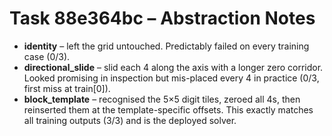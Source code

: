 # Task 88e364bc – Abstraction Notes

- **identity** – left the grid untouched. Predictably failed on every training case (0/3).
- **directional_slide** – slid each 4 along the axis with a longer zero corridor. Looked promising in inspection but mis-placed every 4 in practice (0/3, first miss at train[0]).
- **block_template** – recognised the 5×5 digit tiles, zeroed all 4s, then reinserted them at the template-specific offsets. This exactly matches all training outputs (3/3) and is the deployed solver.
